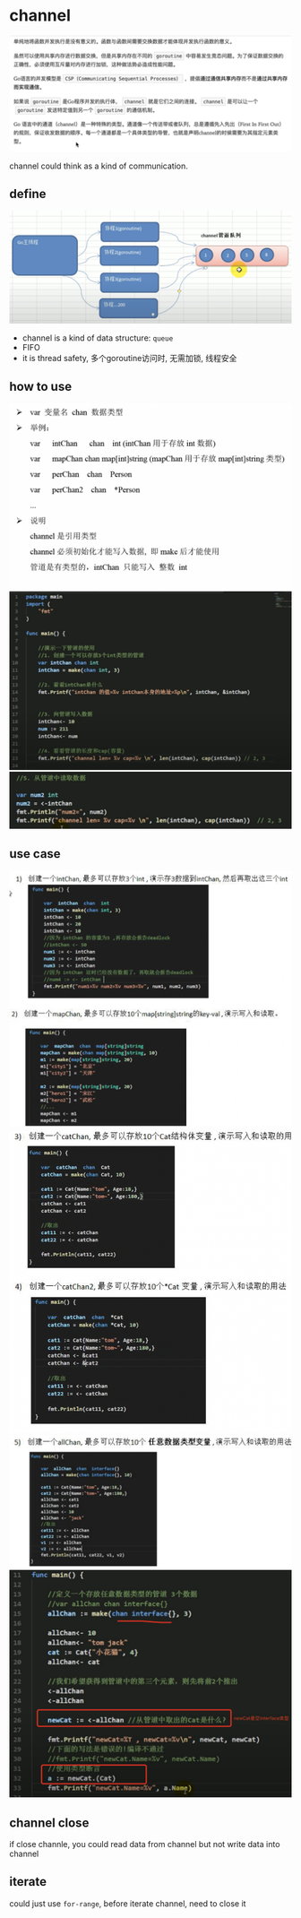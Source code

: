 # channel

![6](../../Image/golang/6.png)

channel could think as a kind of communication.

## define

![22](../../Image/golang/22.png)

* channel is a kind of data structure: `queue`
* FIFO
* it is thread safety, 多个goroutine访问时, 无需加锁, 线程安全

## how to use

![23](../../Image/golang/23.png)
![24](../../Image/golang/24.png)
![25](../../Image/golang/25.png)

## use case

![26](../../Image/golang/26.png)
![27](../../Image/golang/27.png)
![28](../../Image/golang/28.png)
![29](../../Image/golang/29.png)

## channel close

if close channle, you could read data from channel but not write data into channel

## iterate

could just use `for-range`, before iterate channel, need to close it